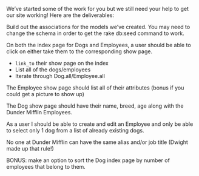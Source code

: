 
We’ve started some of the work for you but we still need your help to get our site working! Here are the deliverables:

Build out the associations for the models we’ve created. You may need to change the schema in order to get the rake db:seed command to work.

On both the index page for Dogs and Employees, a user should be able to click on either take them to the corresponding show page.
 - `link_to` their show page on the index
 - List all of the dogs/employees
  - Iterate through Dog.all/Employee.all

The Employee show page should list all of their attributes (bonus if you could get a picture to show up)

The Dog show page should have their name, breed, age along with the Dunder Mifflin Employees.

As a user I should be able to create and edit an Employee and only be able to select only 1 dog from a list of already existing dogs.

No one at Dunder Mifflin can have the same alias and/or job title (Dwight made up that rule!)

BONUS: make an option to sort the Dog index page by number of employees that belong to them.
